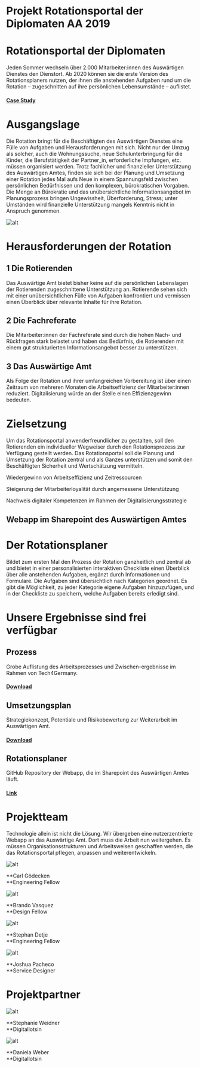 # Projekt Rotationsportal der Diplomaten AA 2019


# Rotationsportal der Diplomaten

Jeden Sommer wechseln über 2.000 Mitarbeiter:innen des Auswärtigen Dienstes den Dienstort. Ab 2020 können sie die erste Version des Rotationsplaners nutzen, der ihnen die anstehenden Aufgaben rund um die Rotation – zugeschnitten auf ihre persönlichen Lebensumstände – auflistet.


#### [Case Study](https://medium.com/tech4germany/fallstudie-rotationsportal-planungstool-zur-unterst%C3%BCtzung-der-rotation-15d852f494b8)


# Ausgangslage

Die Rotation bringt für die Beschäftigten des Auswärtigen Dienstes eine Fülle von Aufgaben und Herausforderungen mit sich. Nicht nur der Umzug als solcher, auch die Wohnungssuche, neue Schulunterbringung für die Kinder, die Berufstätigkeit der Partner_in, erforderliche Impfungen, etc. müssen organisiert werden. Trotz fachlicher und finanzieller Unterstützung des Auswärtigen Amtes, finden sie sich bei der Planung und Umsetzung einer Rotation jedes Mal aufs Neue in einem Spannungsfeld zwischen persönlichen Bedürfnissen und den komplexen, bürokratischen Vorgaben. Die Menge an Bürokratie und das unübersichtliche Informationsangebot im Planungsprozess bringen Ungewissheit, Überforderung, Stress; unter Umständen wird finanzielle Unterstützung mangels Kenntnis nicht in Anspruch genommen.

![alt](01_Ausgangslage-980x654.png)


# Herausforderungen der Rotation


## 1 Die Rotierenden

Das Auswärtige Amt bietet bisher keine auf die persönlichen Lebenslagen der Rotierenden zugeschnittene Unterstützung an. Rotierende sehen sich mit einer unübersichtlichen Fülle von Aufgaben konfrontiert und vermissen einen Überblick über relevante Inhalte für ihre Rotation.


## 2 Die Fachreferate

Die Mitarbeiter:innen der Fachreferate sind durch die hohen Nach- und Rückfragen stark belastet und haben das Bedürfnis, die Rotierenden mit einem gut strukturierten Informationsangebot besser zu unterstützen. 


## 3 Das Auswärtige Amt

Als Folge der Rotation und ihrer umfangreichen Vorbereitung ist über einen Zeitraum von mehreren Monaten die Arbeitseffizienz der Mitarbeiter:innen reduziert. Digitalisierung würde an der Stelle einen Effizienzgewinn bedeuten.


# Zielsetzung

Um das Rotationsportal anwenderfreundlicher zu gestalten, soll  den Rotierenden ein individueller Wegweiser durch den Rotationsprozess zur Verfügung gestellt werden. Das Rotationsportal soll die Planung und Umsetzung der Rotation zentral und als Ganzes unterstützen und somit den Beschäftigten Sicherheit und Wertschätzung vermitteln. 

Wiedergewinn von Arbeitseffizienz und Zeitressourcen

Steigerung der Mitarbeiterloyalität durch angemessene Unterstützung

Nachweis digitaler Kompetenzen im Rahmen der Digitalisierungsstrategie


## Webapp im Sharepoint des Auswärtigen Amtes


# Der Rotationsplaner

Bildet zum ersten Mal den Prozess der Rotation ganzheitlich und zentral ab und bietet in einer personalisierten interaktiven Checkliste einen Überblick über alle anstehenden Aufgaben, ergänzt durch Informationen und Formulare. Die Aufgaben sind übersichtlich nach Kategorien geordnet. Es gibt die Möglichkeit, zu jeder Kategorie eigene Aufgaben hinzuzufügen, und in der Checkliste zu speichern, welche Aufgaben bereits erledigt sind.


# Unsere Ergebnisse sind frei verfügbar


## Prozess

Grobe Auflistung des Arbeitsprozesses und Zwischen-ergebnisse im Rahmen von Tech4Germany. 


#### [Download](f1_Prozesspapier.pdf) 


## Umsetzungsplan

Strategiekonzept, Potentiale und Risikobewertung zur Weiterarbeit im Auswärtigen Amt.


#### [Download](f2_Umsetzungsplan_Veröffentlichung-auf-Projektseite.pdf) 


## Rotationsplaner

GitHub Repository der Webapp, die im Sharepoint des Auswärtigen Amtes läuft.


#### [Link](https://github.com/tech4germany/rotationsplaner) 


# Projektteam

Technologie allein ist nicht die Lösung. Wir übergeben eine nutzerzentrierte Webapp an das Auswärtige Amt. Dort muss die Arbeit nun weitergehen. Es müssen Organisationsstrukturen und Arbeitsweisen geschaffen werden, die das Rotationsportal pflegen, anpassen und weiterentwickeln.

![alt](02_Carl_Gödecken.png)

**Carl Gödecken \
**Engineering Fellow

![alt](03_Brando_Vasquez.png)

**Brando Vasquez \
**Design Fellow

![alt](04_Stephan_Detje.png)

**Stephan Detje \
**Engineering Fellow

![alt](05_Joshua_Pacheco.png)

**Joshua Pacheco \
**Service Designer


# Projektpartner

![alt](06_Stephanie_Weidner.png)

**Stephanie Weidner \
**Digitallotsin

![alt](07_Daniela_Weber.png)

**Daniela Weber \
**Digitallotsin
